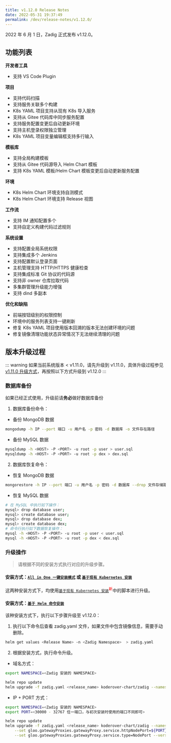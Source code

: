 ```yaml
---
title: v1.12.0 Release Notes
date: 2022-05-31 19:37:49
permalink: /dev/release-notes/v1.12.0/
---
```


2022 年 6 月 1 日，Zadig 正式发布 v1.12.0。

## 功能列表

**开发者工具**

- 支持 VS Code Plugin

**项目**

- 支持代码扫描
- 支持服务关联多个构建
- K8s YAML 项目支持从现有 K8s 导入服务
- 支持从 Gitee 代码库中同步服务配置
- 支持服务配置变更后自动更新环境
- 支持主机登录权限独立管理
- K8s YAML 项目变量编辑框支持多行输入

**模板库**

- 支持全局构建模板
- 支持从 Gitee 代码源导入 Helm  Chart 模板
- 支持 K8s YAML 模板/Helm Chart 模板变更后自动更新服务配置

**环境**

- K8s Helm Chart 环境支持自测模式
- K8s Helm Chart 环境支持 Release 视图

**工作流**

- 支持 IM 通知配置多个
- 支持自定义构建代码过滤规则

**系统设置**

- 支持配置全局系统权限
- 支持集成多个 Jenkins
- 支持配置默认登录页面
- 主机管理支持 HTTP/HTTPS 健康检查
- 支持集成标准 Git 协议的代码源
- 支持非 owner 仓库拉取代码
- 多集群管理升级能力增强
- 支持 dind 多副本

**优化和缺陷**

- 前端按钮级别的权限控制
- 环境中的服务列表支持一键刷新
- 修复 K8s YAML 项目使用版本回溯的版本无法创建环境的问题
- 修复镜像清理功能状态异常情况下无法继续清理的问题

## 版本升级过程
::: warning
如果当前系统版本 < v1.11.0，请先升级到 v1.11.0，具体升级过程参见 [v1.11.0 升级方式](/dev/release-notes/v1.11.0/#版本升级过程)，再按照以下方式升级到 v1.12.0
:::

### 数据库备份
如果已经正式使用，升级前请**务必**做好数据库备份
1. 数据库备份命令：
- 备份 MongoDB 数据
```bash
mongodump -h IP --port 端口 -u 用户名 -p 密码 -d 数据库 -o 文件存在路径
```
- 备份 MySQL 数据
```bash
mysqldump -h <HOST> -P <PORT> -u root -p user > user.sql
mysqldump -h <HOST> -P <PORT> -u root -p dex > dex.sql
```
2. 数据库恢复命令：
- 恢复 MongoDB 数据
```bash
mongorestore -h IP --port 端口 -u 用户名 -p 密码 -d 数据库 --drop 文件存储路径
```
- 恢复 MySQL 数据
```bash
# 在 MySQL 中执行如下操作：
mysql> drop database user;
mysql> create database user;
mysql> drop database dex;
mysql> create database dex;
# 命令行执行如下数据恢复操作：
mysql -h <HOST> -P <PORT> -u root -p user < user.sql
mysql -h <HOST> -P <PORT> -u root -p dex < dex.sql
```

### 升级操作

> 请根据不同的安装方式执行对应的升级步骤。

#### 安装方式：[`All in One 一键安装模式`](/dev/install/all-in-one/) 或 [`基于现有 Kubernetes 安装`](/dev/install/install-on-k8s/)

这两种安装方式下，均使用[`基于现有 Kubernetes 安装`](/dev/install/install-on-k8s/)<sup style='color: red'>新</sup>中的脚本进行升级。

#### 安装方式：[`基于 Helm 命令安装`](/dev/install/helm-deploy/)
该种安装方式下，执行以下步骤升级至 v1.12.0：

1. 执行以下命令后查看 zadig.yaml 文件，如果文件中包含镜像信息，需要手动删除。

```bash
helm get values <Release Name> -n <Zadig Namespace>  > zadig.yaml
```

2. 根据安装方式，执行命令升级。

- 域名方式：

```bash
export NAMESPACE=<Zadig 安装的 NAMESPACE>

helm repo update
helm upgrade -f zadig.yaml <release_name> koderover-chart/zadig --namespace ${NAMESPACE} --version=1.12.0
```

- IP + PORT 方式：

```bash
export NAMESPACE=<Zadig 安装的 NAMESPACE>
export PORT=<30000 - 32767 任一端口，与初次安装时使用的端口不同即可>

helm repo update
helm upgrade -f zadig.yaml <release_name> koderover-chart/zadig --namespace ${NAMESPACE} \
    --set gloo.gatewayProxies.gatewayProxy.service.httpNodePort=${PORT} \
    --set gloo.gatewayProxies.gatewayProxy.service.type=NodePort --version=1.12.0
```
